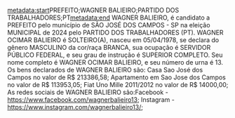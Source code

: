 <metadata:start>PREFEITO;WAGNER BALIEIRO;PARTIDO DOS TRABALHADORES;PT<metadata:end>
WAGNER BALIEIRO, é candidato a PREFEITO pelo município de SÃO JOSÉ DOS CAMPOS - SP na eleição MUNICIPAL de 2024 pelo PARTIDO DOS TRABALHADORES (PT). WAGNER OCIMAR BALIEIRO é SOLTEIRO(A), nasceu em 05/04/1978, se declara do gênero MASCULINO da cor/raça BRANCA, sua ocupação é SERVIDOR PÚBLICO FEDERAL, e seu grau de instrução é SUPERIOR COMPLETO. Seu nome completo é WAGNER OCIMAR BALIEIRO, e seu número de urna é 13.
Os bens declarados de WAGNER BALIEIRO são: Casa Sao José dos Campos no valor de R$ 213386,58; Apartamento em Sao Jose dos Campos no valor de R$ 113953,05; Fiat Uno Mille 2011/2012 no valor de R$ 14000,00; 
As redes sociais de WAGNER BALIEIRO são:Facebook - https://www.facebook.com/wagnerbalieiro13; Instagram - https://www.instagram.com/wagnerbalieiro13/;